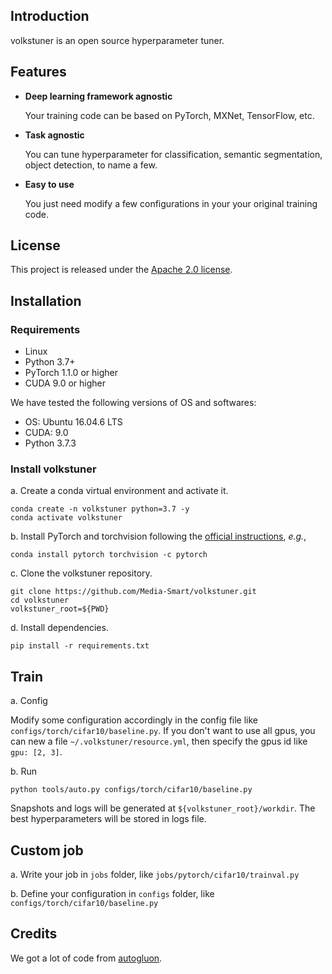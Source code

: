 ## Introduction
volkstuner is an open source hyperparameter tuner.

## Features

- **Deep learning framework agnostic**

  Your training code can be based on PyTorch, MXNet, TensorFlow, etc.

- **Task agnostic**

  You can tune hyperparameter for classification, semantic segmentation, object detection, to name a few.

- **Easy to use**

  You just need modify a few configurations in your your original training code.

## License

This project is released under the [Apache 2.0 license](LICENSE).

## Installation
### Requirements

- Linux
- Python 3.7+
- PyTorch 1.1.0 or higher
- CUDA 9.0 or higher

We have tested the following versions of OS and softwares:

- OS: Ubuntu 16.04.6 LTS
- CUDA: 9.0
- Python 3.7.3

### Install volkstuner

a. Create a conda virtual environment and activate it.

```shell
conda create -n volkstuner python=3.7 -y
conda activate volkstuner
```

b. Install PyTorch and torchvision following the [official instructions](https://pytorch.org/), *e.g.*,

```shell
conda install pytorch torchvision -c pytorch
```

c. Clone the volkstuner repository.

```shell
git clone https://github.com/Media-Smart/volkstuner.git
cd volkstuner
volkstuner_root=${PWD}
```

d. Install dependencies.

```shell
pip install -r requirements.txt
```

## Train

a. Config

Modify some configuration accordingly in the config file like `configs/torch/cifar10/baseline.py`. If you don't want to use all gpus, you can new a file `~/.volkstuner/resource.yml`, then specify the gpus id like `gpu: [2, 3]`.

b. Run

```shell
python tools/auto.py configs/torch/cifar10/baseline.py
```

Snapshots and logs will be generated at `${volkstuner_root}/workdir`. The best hyperparameters will be stored in logs file. 

## Custom job
a. Write your job in `jobs` folder, like `jobs/pytorch/cifar10/trainval.py`

b. Define your configuration in `configs` folder, like `configs/torch/cifar10/baseline.py`

## Credits
We got a lot of code from [autogluon](https://github.com/awslabs/autogluon).
